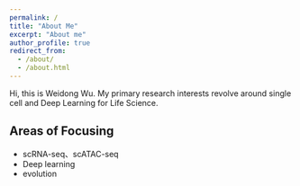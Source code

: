 ```yaml
---
permalink: /
title: "About Me"
excerpt: "About me"
author_profile: true
redirect_from: 
  - /about/
  - /about.html
---
```


Hi, this is Weidong Wu. My primary research interests revolve around single cell  and Deep Learning for Life Science.

## Areas of Focusing

- scRNA-seq、scATAC-seq
- Deep learning
-  evolution

